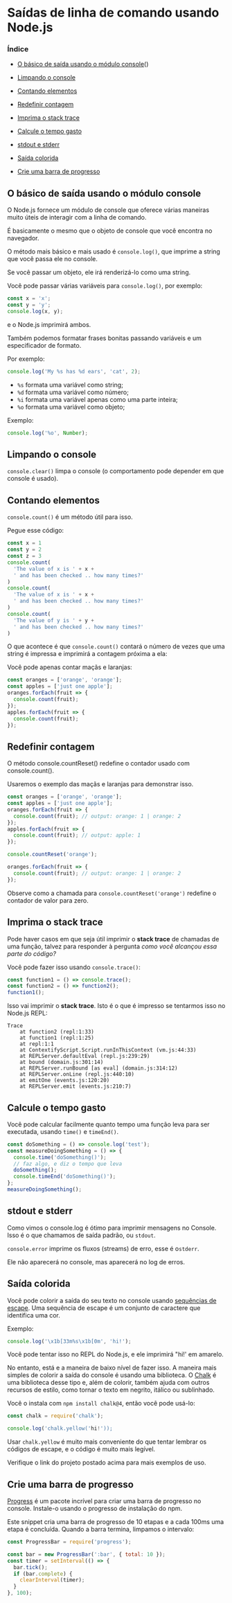 # Saídas de linha de comando usando Node.js

### Índice

- [O básico de saída usando o módulo console]()()

- [Limpando o console]()

- [Contando elementos]()

- [Redefinir contagem]()

- [Imprima o stack trace]()

- [Calcule o tempo gasto]()

- [stdout e stderr]()

- [Saída colorida]()

- [Crie uma barra de progresso]()

## O básico de saída usando o módulo console

O Node.js fornece um módulo de console que oferece várias maneiras muito úteis de interagir com a linha de comando.

É basicamente o mesmo que o objeto de console que você encontra no navegador.

O método mais básico e mais usado é `console.log()`, que imprime a string que você passa ele no console.

Se você passar um objeto, ele irá renderizá-lo como uma string.

Você pode passar várias variáveis para `console.log()`, por exemplo:

```js
const x = 'x';
const y = 'y';
console.log(x, y);
```

e o Node.js imprimirá ambos.

Também podemos formatar frases bonitas passando variáveis e um especificador de formato.

Por exemplo:

```js
console.log('My %s has %d ears', 'cat', 2);
```

- `%s` formata uma variável como string;
- `%d` formata uma variável como número;
- `%i` formata uma variável apenas como uma parte inteira;
- `%o` formata uma variável como objeto;

Exemplo:

```js
console.log('%o', Number);
```

## Limpando o console

`console.clear()`  limpa o console (o comportamento pode depender em que console é usado).

## Contando elementos

`console.count()` é um método útil para isso.

Pegue esse código:

```js
const x = 1
const y = 2
const z = 3
console.count(
  'The value of x is ' + x + 
  ' and has been checked .. how many times?'
)
console.count(
  'The value of x is ' + x + 
  ' and has been checked .. how many times?'
)
console.count(
  'The value of y is ' + y + 
  ' and has been checked .. how many times?'
)
```

O que acontece é que `console.count()`  contará o número de vezes que uma string é impressa e imprimirá a contagem próxima a ela:

Você pode apenas contar maçãs e laranjas:

```js
const oranges = ['orange', 'orange'];
const apples = ['just one apple'];
oranges.forEach(fruit => {
  console.count(fruit);
});
apples.forEach(fruit => {
  console.count(fruit);
});
```

## Redefinir contagem

O método console.countReset() redefine o contador usado com console.count().

Usaremos o exemplo das maçãs e laranjas para demonstrar isso.

```js
const oranges = ['orange', 'orange'];
const apples = ['just one apple'];
oranges.forEach(fruit => {
  console.count(fruit); // output: orange: 1 | orange: 2
});
apples.forEach(fruit => {
  console.count(fruit); // output: apple: 1
});

console.countReset('orange');

oranges.forEach(fruit => {
  console.count(fruit); // output: orange: 1 | orange: 2
});
```

Observe como a chamada para `console.countReset('orange')` redefine o contador de valor para zero.

## Imprima o stack trace

Pode haver casos em que seja útil imprimir o **stack trace** de chamadas de uma função, talvez para responder à pergunta *como você alcançou essa parte do código?*

Você pode fazer isso usando `console.trace()`:

```js
const function1 = () => console.trace();
const function2 = () => function2();
function1();
```

Isso vai imprimir o **stack trace**. Isto é o que é impresso se tentarmos isso no Node.js REPL:

```
Trace
    at function2 (repl:1:33)
    at function1 (repl:1:25)
    at repl:1:1
    at ContextifyScript.Script.runInThisContext (vm.js:44:33)
    at REPLServer.defaultEval (repl.js:239:29)
    at bound (domain.js:301:14)
    at REPLServer.runBound [as eval] (domain.js:314:12)
    at REPLServer.onLine (repl.js:440:10)
    at emitOne (events.js:120:20)
    at REPLServer.emit (events.js:210:7)
```

## Calcule o tempo gasto

Você pode calcular facilmente quanto tempo uma função leva para ser executada, usando `time()` e `timeEnd()`.

```js
const doSomething = () => console.log('test');
const measureDoingSomething = () => {
  console.time('doSomething()');
  // faz algo, e diz o tempo que leva
  doSomething();
  console.timeEnd('doSomething()');
};
measureDoingSomething();
```

## stdout e stderr

Como vimos o console.log é ótimo para imprimir mensagens no Console. Isso é o que chamamos de saída padrão, ou `stdout`.

`console.error` imprime os fluxos (streams) de erro, esse é o`stderr`.

Ele não aparecerá no console, mas aparecerá no log de erros.

## Saída colorida

Você pode colorir a saída do seu texto no console usando [sequências de escape](https://gist.github.com/iamnewton/8754917). Uma sequência de escape é um conjunto de caractere que identifica uma cor.

Exemplo:

```js
console.log('\x1b[33m%s\x1b[0m', 'hi!');
```

Você pode tentar isso no REPL do Node.js, e ele imprimirá "hi!' em amarelo.

No entanto, está e a maneira de baixo nível de fazer isso. A maneira mais simples de colorir a saída do console é usando uma biblioteca. O [Chalk](https://github.com/chalk/chalk) é uma biblioteca desse tipo e, além de colorir, também ajuda com outros recursos de estilo, como tornar o texto em negrito, itálico ou sublinhado.

Você o instala com `npm install chalk@4`, então você pode usá-lo:

```js
const chalk = require('chalk');

console.log('chalk.yellow('hi!'));
```

Usar `chalk.yellow` é muito mais conveniente do que tentar lembrar os códigos de escape, e o código é muito mais legível.

Verifique o link do projeto postado acima para mais exemplos de uso.

## Crie uma barra de progresso

[Progress](https://www.npmjs.com/package/progress) é um pacote incrível para criar uma barra de progresso no console. Instale-o usando o progresso de instalação do npm.

Este snippet cria uma barra de progresso de 10 etapas e a cada 100ms uma etapa é concluída. Quando a barra termina, limpamos o intervalo:

```js
const ProgressBar = require('progress');

const bar = new ProgressBar(':bar', { total: 10 });
const timer = setInterval(() => {
  bar.tick();
  if (bar.complete) {
    clearInterval(timer);
  }
}, 100);
```
